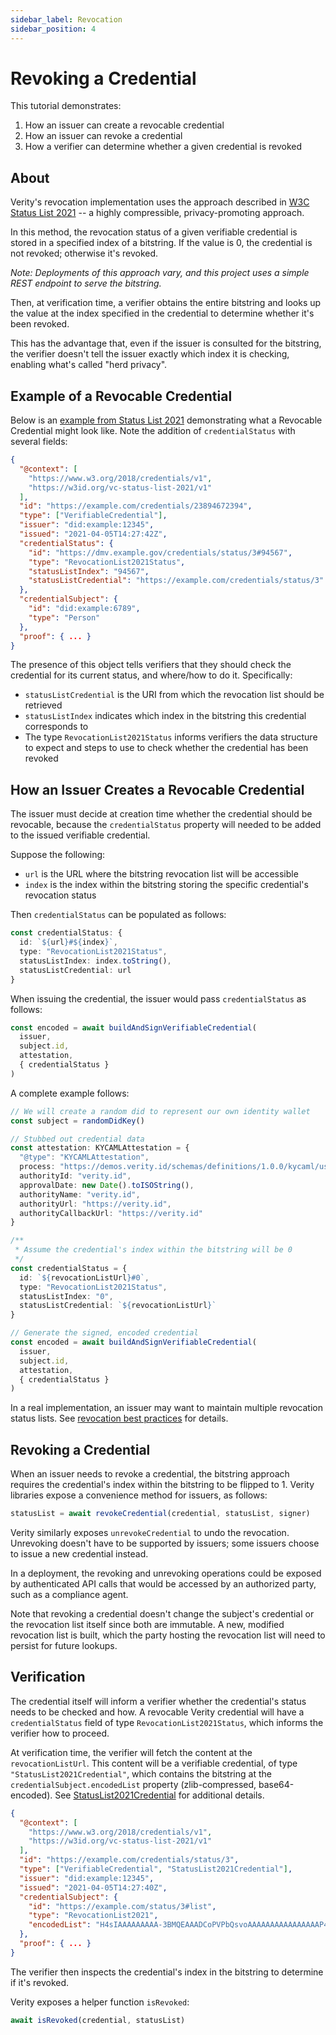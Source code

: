 ```yaml
---
sidebar_label: Revocation
sidebar_position: 4
---
```


# Revoking a Credential

This tutorial demonstrates:

1. How an issuer can create a revocable credential
2. How an issuer can revoke a credential
3. How a verifier can determine whether a given credential is revoked

## About

Verity's revocation implementation uses the approach described in [W3C Status List 2021](https://w3c-ccg.github.io/vc-status-list-2021/) -- a highly compressible, privacy-promoting approach.

In this method, the revocation status of a given verifiable credential is stored in a specified index of a bitstring. If the value is 0, the credential is not revoked; otherwise it's revoked.

_Note: Deployments of this approach vary, and this project uses a simple REST endpoint to serve the bitstring._

Then, at verification time, a verifier obtains the entire bitstring and looks up the value at the index specified in the credential to determine whether it's been revoked.

This has the advantage that, even if the issuer is consulted for the bitstring, the verifier doesn't tell the issuer exactly which index it is checking, enabling what's called "herd privacy".

## Example of a Revocable Credential

Below is an [example from Status List 2021](https://w3c-ccg.github.io/vc-status-list-2021/#revocationlist2021) demonstrating what a Revocable Credential might look like. Note the addition of `credentialStatus` with several fields:

```json
{
  "@context": [
    "https://www.w3.org/2018/credentials/v1",
    "https://w3id.org/vc-status-list-2021/v1"
  ],
  "id": "https://example.com/credentials/23894672394",
  "type": ["VerifiableCredential"],
  "issuer": "did:example:12345",
  "issued": "2021-04-05T14:27:42Z",
  "credentialStatus": {
    "id": "https://dmv.example.gov/credentials/status/3#94567",
    "type": "RevocationList2021Status",
    "statusListIndex": "94567",
    "statusListCredential": "https://example.com/credentials/status/3"
  },
  "credentialSubject": {
    "id": "did:example:6789",
    "type": "Person"
  },
  "proof": { ... }
}

```

The presence of this object tells verifiers that they should check the credential for its current status, and where/how to do it. Specifically:

- `statusListCredential` is the URI from which the revocation list should be retrieved
- `statusListIndex` indicates which index in the bitstring this credential corresponds to
- The type `RevocationList2021Status` informs verifiers the data structure to expect and steps to use to check whether the credential has been revoked

## How an Issuer Creates a Revocable Credential

The issuer must decide at creation time whether the credential should be revocable, because the `credentialStatus` property will needed to be added to the issued verifiable credential.

Suppose the following:

- `url` is the URL where the bitstring revocation list will be accessible
- `index` is the index within the bitstring storing the specific credential's revocation status

Then `credentialStatus` can be populated as follows:

```ts
const credentialStatus: {
  id: `${url}#${index}`,
  type: "RevocationList2021Status",
  statusListIndex: index.toString(),
  statusListCredential: url
}
```

When issuing the credential, the issuer would pass `credentialStatus` as follows:

```ts
const encoded = await buildAndSignVerifiableCredential(
  issuer,
  subject.id,
  attestation,
  { credentialStatus }
)
```

A complete example follows:

```ts
// We will create a random did to represent our own identity wallet
const subject = randomDidKey()

// Stubbed out credential data
const attestation: KYCAMLAttestation = {
  "@type": "KYCAMLAttestation",
  process: "https://demos.verity.id/schemas/definitions/1.0.0/kycaml/usa",
  authorityId: "verity.id",
  approvalDate: new Date().toISOString(),
  authorityName: "verity.id",
  authorityUrl: "https://verity.id",
  authorityCallbackUrl: "https://verity.id"
}

/**
 * Assume the credential's index within the bitstring will be 0
 */
const credentialStatus = {
  id: `${revocationListUrl}#0`,
  type: "RevocationList2021Status",
  statusListIndex: "0",
  statusListCredential: `${revocationListUrl}`
}

// Generate the signed, encoded credential
const encoded = await buildAndSignVerifiableCredential(
  issuer,
  subject.id,
  attestation,
  { credentialStatus }
)
```

In a real implementation, an issuer may want to maintain multiple revocation status lists. See [revocation best practices](/patterns/revocation-practices.md) for details.

## Revoking a Credential

When an issuer needs to revoke a credential, the bitstring approach requires the credential's index within the bitstring to be flipped to 1. Verity libraries expose a convenience method for issuers, as follows:

```ts
statusList = await revokeCredential(credential, statusList, signer)
```

Verity similarly exposes `unrevokeCredential` to undo the revocation. Unrevoking doesn't have to be supported by issuers; some issuers choose to issue a new credential instead.

In a deployment, the revoking and unrevoking operations could be exposed by authenticated API calls that would be accessed by an authorized party, such as a compliance agent.

Note that revoking a credential doesn't change the subject's credential or the revocation list itself since both are immutable. A new, modified revocation list is built, which the party hosting the revocation list will need to persist for future lookups.

## Verification

The credential itself will inform a verifier whether the credential's status needs to be checked and how. A revocable Verity credential will have a `credentialStatus` field of type `RevocationList2021Status`, which informs the verifier how to proceed.

At verification time, the verifier will fetch the content at the `revocationListUrl`. This content will be a verifiable credential, of type `"StatusList2021Credential"`, which contains the bitstring at the `credentialSubject.encodedList` property (zlib-compressed, base64-encoded). See [StatusList2021Credential](https://w3c-ccg.github.io/vc-status-list-2021/#statuslist2021credential) for additional details.

```json
{
  "@context": [
    "https://www.w3.org/2018/credentials/v1",
    "https://w3id.org/vc-status-list-2021/v1"
  ],
  "id": "https://example.com/credentials/status/3",
  "type": ["VerifiableCredential", "StatusList2021Credential"],
  "issuer": "did:example:12345",
  "issued": "2021-04-05T14:27:40Z",
  "credentialSubject": {
    "id": "https://example.com/status/3#list",
    "type": "RevocationList2021",
    "encodedList": "H4sIAAAAAAAAA-3BMQEAAADCoPVPbQsvoAAAAAAAAAAAAAAAAP4GcwM92tQwAAA"
  },
  "proof": { ... }
}

```

The verifier then inspects the credential's index in the bitstring to determine if it's revoked.

Verity exposes a helper function `isRevoked`:

```ts
await isRevoked(credential, statusList)
```
